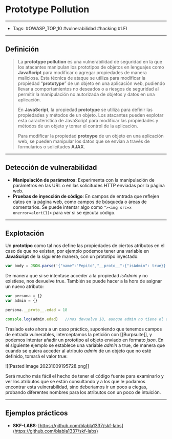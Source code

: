 # Prototype Pollution

***

* Tags: #OWASP\_TOP\_10 #vulnerabilidad #hacking #LFI

***

## Definición

> La **prototype pollution** es una vulnerabilidad de seguridad en la que los atacantes manipulan los prototipos de objetos en lenguajes como **JavaScript** para modificar o agregar propiedades de manera maliciosa. Esta técnica de ataque se utiliza para modificar la propiedad “**prototype**” de un objeto en una aplicación web, pudiendo llevar a comportamientos no deseados o a riesgos de seguridad al permitir la manipulación no autorizada de objetos y datos en una aplicación.
>
> En **JavaScript**, la propiedad **prototype** se utiliza para definir las propiedades y métodos de un objeto. Los atacantes pueden explotar esta característica de JavaScript para modificar las propiedades y métodos de un objeto y tomar el control de la aplicación.
>
> Para modificar la propiedad **protoype** de un objeto en una aplicación web, se pueden manipular los datos que se envían a través de formularios o solicitudes **AJAX**.

***

## Detección de vulnerabilidad

* **Manipulación de parámetros**: Experimenta con la manipulación de parámetros en las URL o en las solicitudes HTTP enviadas por la página web.
* **Pruebas de inyección de código**: En campos de entrada que reflejen datos en la página web, como campos de búsqueda o áreas de comentarios. Se puede intentar algo como `"><img src=x onerror=alert(1)>` para ver si se ejecuta código.

***

## Explotación

Un **prototipo** como tal nos define las propiedades de ciertos atributos en el caso de que no existan, por ejemplo podemos tener una variable en **JavaScript** de la siguiente manera, con un prototipo inyectado:

```JavaScript
var body = JSON.parse('{"name":"Pepito","__proto__":{"isAdmin": true}}'); 
```

De manera que si se intentase acceder a la propiedad _isAdmin_ y no existiese, nos devuelve true. También se puede hacer a la hora de asignar un nuevo atributo:

```JavaScript
var persona = {}
var admin = {}

persona.__proto__.edad = 18

console.log(admin.edad)   //nos devuelve 18, aunque admin no tiene el atributo edad
```

Traslado esto ahora a un caso práctico, suponiendo que tenemos campos de entrada vulnerables, interceptamos la petición con \[\[Burpsuite]], y podemos intentar añadir un prototipo al objeto enviado en formato _json_. En el siguiente ejemplo se establece una variable _admin_ a true, de manera que cuando se quiera acceder al atributo _admin_ de un objeto que no esté definido, tomará el valor true:

!\[\[Pasted image 20231009195728.png]]

Será mucho más fácil el hecho de tener el código fuente para examinarlo y ver los atributos que se están consultando y a los que le podamos encontrar esta vulnerabilidad, sino deberíamos ir un poco a ciegas, probando diferentes nombres para los atributos con un poco de intuición.

***

## Ejemplos prácticos

* **SKF-LABS**: [https://github.com/blabla1337/skf-labs](https://github.com/blabla1337/skf-labs)
